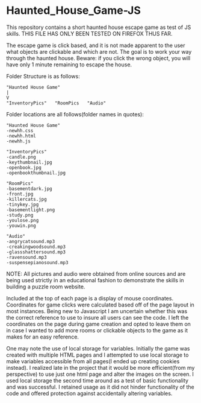 # Haunted_House_Game-JS
This repository contains a short haunted house escape game as test of JS skills. THIS FILE HAS ONLY BEEN TESTED ON FIREFOX THUS FAR.

The escape game is click based, and it is not made apparent to the user what objects are clickable and which are not. The goal is to work your way through the haunted house. Beware: if you click the wrong object, you will have only 1 minute remaining to escape the house.

Folder Structure is as follows:
```
"Haunted House Game"
|
V
"InventoryPics"   "RoomPics   "Audio"
```

Folder locations are all follows(folder names in quotes):
```
"Haunted House Game"
-newhh.css
-newhh.html
-newhh.js

"InventoryPics"
-candle.png
-keythumbnail.jpg
-openbook.jpg
-openbookthumbnail.jpg

"RoomPics"
-basementdark.jpg
-front.jpg
-killercats.jpg
-tinykey.jpg
-basementlight.png
-study.png
-youlose.png
-youwin.png

"Audio"
-angrycatsound.mp3
-creakingwoodsound.mp3
-glassshattersound.mp3
-ravensound.mp3
-suspensepianosound.mp3
```

NOTE: All pictures and audio were obtained from online sources and are being used strictly in an educational fashion to demonstrate the skills in building a puzzle room website.

Included at the top of each page is a display of mouse coordinates.  Coordinates for game clicks were calculated based off of the page layout in most instances.  Being new to Javascript I am uncertain whether this was the correct reference to use to insure all users can see the code.  I left the coordinates on the page during game creation and opted to leave them on in case I wanted to add more rooms or clickable objects to the game as it makes for an easy reference.

One may note the use of local storage for variables.  Initially the game was created with multiple HTML pages and I attempted to use local storage to make variables accessible from all pages(I ended up creating cookies instead).  I realized late in the project that it would be more efficient(from my perspective) to use just one html page and alter the images on the screen. I used local storage the second time around as a test of basic functionality and was successful.  I retained usage as it did not hinder functionality of the code and offered protection against accidentally altering variables.
